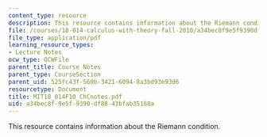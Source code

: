 ```yaml
---
content_type: resource
description: This resource contains information about the Riemann condition.
file: /courses/18-014-calculus-with-theory-fall-2010/a34bec8f9e5f9390df8843bfab35168a_MIT18_014F10_ChCnotes.pdf
file_type: application/pdf
learning_resource_types:
- Lecture Notes
ocw_type: OCWFile
parent_title: Course Notes
parent_type: CourseSection
parent_uid: 525fc43f-560b-3421-6094-8a3bd93e93d6
resourcetype: Document
title: MIT18_014F10_ChCnotes.pdf
uid: a34bec8f-9e5f-9390-df88-43bfab35168a
---
```

This resource contains information about the Riemann condition.

